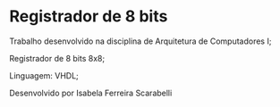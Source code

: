# Registrador de 8 bits 
Trabalho desenvolvido na disciplina de Arquitetura de Computadores I;

Registrador de 8 bits 8x8;

Linguagem: VHDL;


Desenvolvido por Isabela Ferreira Scarabelli
